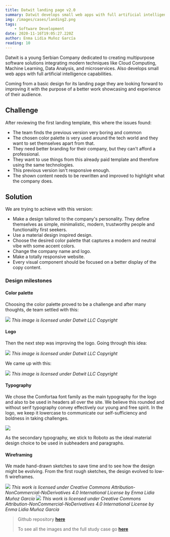 ```yaml
---
title: Datwit landing page v2.0
summary: Datwit develops small web apps with full artificial intelligence capabilities. Therefore became a need to showcase its team work through a landing page.
img: /images/cases/landing2.png
tags: 
    - Software Development
date: 2020-11-16T19:05:27.220Z
author: Enma Lidia Muñoz García 
reading: 10 
---
```


Datwit is a young Serbian Company dedicated to creating multipurpose software solutions integrating modern techniques like Cloud Computing, Machine Learning, Data Analysis, and microservices. Also develops small web apps with full artificial intelligence capabilities.

Coming from a basic design for its landing page they are looking forward to improving it with the purpose of a better work showcasing and experience of their audience.

## Challenge

After reviewing the first landing template, this where the issues found: 

- The team finds the previous version very boring and common
- The chosen color palette is very used around the tech world and they want to set themselves apart from that.
- They need better branding for their company, but they can't afford a professional.
- They want to use things from this already paid template and therefore using the same technologies.
- This previous version isn't responsive enough.
- The shown content needs to be rewritten and improved to highlight what the company does.

## Solution

We are trying to achieve with this version: 

* Make a design tailored to the company's personality. They define themselves as simple, minimalistic, modern, trustworthy people and functionality first seekers.
* Use a material design inspired design.
* Choose the desired color palette that captures a modern and neutral vibe with some accent colors.
* Change the company name and logo.
* Make a totally responsive website. 
* Every visual component should be focused on a better display of the copy content.

### Design milestones

#### **Color palette**
Choosing the color palette proved to be a challenge and after many thoughts, de team settled with this:

<img src="/images/cases/color_palette_oficial_white.png"/>
<em className="caption">This image is licensed under Datwit LLC Copyright</em>

#### **Logo**
Then the next step was improving the logo. Going through this idea:

<img src="/images/cases/evolucion_logo.png"/>
<em className="caption">This image is licensed under Datwit LLC Copyright</em>

We came up with this:

<img src="/images/cases/logo-final.png"/>
<em className="caption">This image is licensed under Datwit LLC Copyright</em>

#### **Typography**

We chose the Comfortaa font family as the main typography for the logo and also to be used in headers all over the site. We believe this rounded and without serif typography convey effectively our young and free spirit. In the logo, we keep it lowercase to communicate our self-sufficiency and boldness in taking challenges. 

<img src="/images/cases/comfortaa.png"/>

As the secondary typography, we stick to Roboto as the ideal material design choice to be used in subheaders and paragraphs. 

#### **Wireframing**

We made hand-drawn sketches to save time and to see how the design might be evolving. From the first rough sketches, the design evolved to low-fi wireframes.

<img src="/images/cases/sketches.png"/>
<em className="caption">This work is licensed under Creative Commons Attribution-NonCommercial-NoDerivatives 4.0 International License by Enma Lidia Muñoz García</em>
<img src="/images/cases/landing-wireframes.png"/>
<em className="caption">This work is licensed under Creative Commons Attribution-NonCommercial-NoDerivatives 4.0 International License by Enma Lidia Muñoz García</em>

> Github repository [**here**](https://github.com/datwit/landing)
> 
> To see all the images and the full study case go [**here**](https://www.notion.so/Datwit-landing-page-v2-0-ac659c4768e94011b1ad897d0e6c49a3)